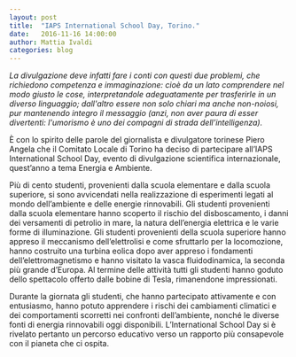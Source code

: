```yaml
---
layout: post
title:  "IAPS International School Day, Torino."
date:   2016-11-16 14:00:00
author: Mattia Ivaldi
categories: blog 
---
```


_La divulgazione deve infatti fare i conti con questi due problemi, che richiedono competenza e immaginazione: cioè da un lato comprendere nel modo giusto le cose, interpretandole adeguatamente per trasferirle in un diverso linguaggio; dall'altro essere non solo chiari ma anche non-noiosi, pur mantenendo integro il messaggio (anzi, non aver paura di esser divertenti: l'umorismo è uno dei compagni di strada dell’intelligenza)._

È con lo spirito delle parole del giornalista e divulgatore torinese Piero Angela che il Comitato Locale di Torino ha deciso di partecipare all’IAPS International School Day, evento di divulgazione scientifica internazionale, quest’anno a tema Energia e Ambiente.

Più di cento studenti, provenienti dalla scuola elementare e dalla scuola superiore, si sono avvicendati nella realizzazione di esperimenti legati al mondo dell’ambiente e delle energie rinnovabili. 
Gli studenti provenienti dalla scuola elementare hanno scoperto il rischio del disboscamento, i danni dei versamenti di petrolio in mare, la natura dell’energia elettrica e le varie forme di illuminazione. 
Gli studenti provenienti della scuola superiore hanno appreso il meccanismo dell’elettrolisi e come sfruttarlo per la locomozione, hanno costruito una turbina eolica dopo aver appreso i fondamenti dell’elettromagnetismo e hanno visitato la vasca fluidodinamica, la seconda più grande d’Europa. 
Al termine delle attività tutti gli studenti hanno goduto dello spettacolo offerto dalle bobine di Tesla, rimanendone impressionati.

Durante la giornata gli studenti, che hanno partecipato attivamente e con entusiasmo, hanno potuto apprendere i rischi dei cambiamenti climatici e dei comportamenti scorretti nei confronti dell’ambiente, nonché le diverse fonti di energia rinnovabili oggi disponibili. 
L’International School Day si è rivelato pertanto un percorso educativo verso un rapporto più consapevole con il pianeta che ci ospita.
